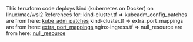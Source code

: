 This terraform code deploys kind (kubernetes on Docker) on linux/mac/wsl2
References for:
kind-cluster.tf => kubeadm_config_patches are from here: [kube_adm_patches](https://kind.sigs.k8s.io/docs/user/configuration/#kubeadm-config-patches)
kind-cluster.tf => extra_port_mappings are from here: [extra_port_mappings](https://kind.sigs.k8s.io/docs/user/ingress/#option-2-extraportmapping)
nginx-ingress.tf => null_resource are from here: [null_resource](https://kind.sigs.k8s.io/docs/user/ingress/#ingress-nginx)
